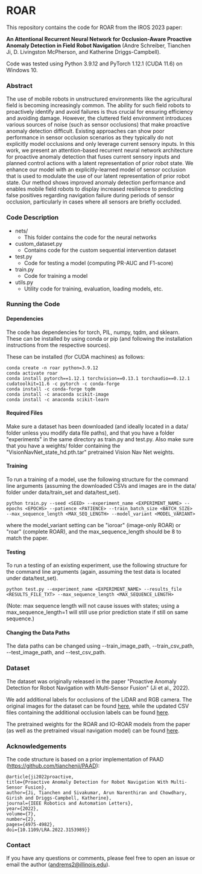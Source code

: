 # ROAR
This repository contains the code for ROAR from the IROS 2023 paper:

**An Attentional Recurrent Neural Network for Occlusion-Aware Proactive Anomaly Detection in Field Robot Navigation** (Andre Schreiber, Tianchen Ji, D. Livingston McPherson, and Katherine Driggs-Campbell).

Code was tested using Python 3.9.12 and PyTorch 1.12.1 (CUDA 11.6) on Windows 10.

### Abstract
The use of mobile robots in unstructured environments like the agricultural field is becoming increasingly common. The ability for such field robots to proactively identify and avoid failures is thus crucial for ensuring efficiency and avoiding damage. However, the cluttered field environment introduces various sources of noise (such as sensor occlusions) that make proactive anomaly detection difficult. Existing approaches can show poor performance in sensor occlusion scenarios as they typically do not explicitly model occlusions and only leverage current sensory inputs. In this work, we present an attention-based recurrent neural network architecture for proactive anomaly detection that fuses current sensory inputs and planned control actions with a latent representation of prior robot state. We enhance our model with an explicitly-learned model of sensor occlusion that is used to modulate the use of our latent representation of prior robot state. Our method shows improved anomaly detection performance and enables mobile field robots to display increased resilience to predicting false positives regarding navigation failure during periods of sensor occlusion, particularly in cases where all sensors are briefly occluded.

### Code Description

- nets/
  - This folder contains the code for the neural networks
- custom_dataset.py
  - Contains code for the custom sequential intervention dataset
- test.py
  - Code for testing a model (computing PR-AUC and F1-score)
- train.py
  - Code for training a model
- utils.py
  - Utility code for training, evaluation, loading models, etc.

### Running the Code

#### Dependencies
The code has dependencies for torch, PIL, numpy, tqdm, and sklearn.
These can be installed by using conda or pip (and following the installation instructions from the respective sources).

These can be installed (for CUDA machines) as follows:

    conda create -n roar python=3.9.12
    conda activate roar
    conda install pytorch==1.12.1 torchvision==0.13.1 torchaudio==0.12.1 cudatoolkit=11.6 -c pytorch -c conda-forge
    conda install -c conda-forge tqdm
    conda install -c anaconda scikit-image
    conda install -c anaconda scikit-learn

#### Required Files
Make sure a dataset has been downloaded (and ideally located in a data/ folder unless you modify data file paths), and that you have a folder "experiments" in the same directory as train.py and test.py. Also make sure that you have a weights/ folder containing the "VisionNavNet_state_hd.pth.tar" pretrained Vision Nav Net weights.

#### Training
To run a training of a model, use the following structure for the command line arguments (assuming the downloaded CSVs and images are in the data/ folder under data/train_set and data/test_set).

    python train.py --seed <SEED> --experiment_name <EXPERIMENT_NAME> --epochs <EPOCHS> --patience <PATIENCE> --train_batch_size <BATCH_SIZE> --max_sequence_length <MAX_SEQ_LENGTH> --model_variant <MODEL_VARIANT>

where the model_variant setting can be "ioroar" (image-only ROAR) or "roar" (complete ROAR), and the max_sequence_length should be 8 to match the paper.

#### Testing
To run a testing of an existing experiment, use the following structure for the command line arguments (again, assuming the test data is located under data/test_set).

    python test.py --experiment_name <EXPERIMENT_NAME> --results_file <RESULTS_FILE_TXT> --max_sequence_length <MAX_SEQUENCE_LENGTH>
(Note: max sequence length will not cause issues with states; using a max_sequence_length=1 will still use prior prediction state if still on same sequence.)

#### Changing the Data Paths
The data paths can be changed using --train_image_path, --train_csv_path, --test_image_path, and --test_csv_path.

### Dataset

The dataset was originally released in the paper "Proactive Anomaly Detection for Robot Navigation with Multi-Sensor Fusion" (Ji et al., 2022).

We add additional labels for occlusions of the LiDAR and RGB camera. The original images for the dataset can be found [here](https://uofi.app.box.com/s/n1qhun9u7lwgtgeyb6hd0tzxpbyxgpl7/folder/155298878008), while the updated CSV files containing the additional occlusion labels can be found [here](https://uofi.box.com/s/fiz5bf99vd6lk92vy94ztn4nxz9qp0dl).

The pretrained weights for the ROAR and IO-ROAR models from the paper (as well as the pretrained visual navigation model) can be found [here](https://uofi.box.com/s/v2jqlh615tv9eeazadff64t63w5bu1kf).

### Acknowledgements
The code structure is based on a prior implementation of PAAD (https://github.com/tianchenji/PAAD):

    @article{ji2022proactive,
    title={Proactive Anomaly Detection for Robot Navigation With Multi-Sensor Fusion},
    author={Ji, Tianchen and Sivakumar, Arun Narenthiran and Chowdhary, Girish and Driggs-Campbell, Katherine},
    journal={IEEE Robotics and Automation Letters},
    year={2022},
    volume={7},
    number={2},
    pages={4975-4982},
    doi={10.1109/LRA.2022.3153989}}

### Contact
If you have any questions or comments, please feel free to open an issue or email the author (andrems2@illinois.edu).
